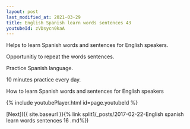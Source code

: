 ```yaml
---
layout: post
last_modified_at: 2021-03-29
title: English Spanish learn words sentences 43 
youtubeId: zVDsycn0kaA
---
```

 
 
Helps to learn Spanish words and sentences for English speakers.

Opportunitiy to repeat the words sentences. 

Practice Spanish language. 
 
10 minutes practice every day. 
 
How to learn Spanish words and sentences for English speakers 
 
{% include youtubePlayer.html id=page.youtubeId %}
 
 
[Next]({{ site.baseurl }}{% link  split1/_posts/2017-02-22-English spanish learn words sentences 16 .md%})
 
